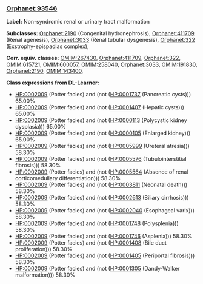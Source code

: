 
### [Orphanet:93546](http://www.orpha.net/ORDO/Orphanet_93546)
**Label:** Non-syndromic renal or urinary tract malformation

**Subclasses:** [Orphanet:2190](http://www.orpha.net/ORDO/Orphanet_2190) (Congenital hydronephrosis), [Orphanet:411709](http://www.orpha.net/ORDO/Orphanet_411709) (Renal agenesis), [Orphanet:3033](http://www.orpha.net/ORDO/Orphanet_3033) (Renal tubular dysgenesis), [Orphanet:322](http://www.orpha.net/ORDO/Orphanet_322) (Exstrophy-epispadias complex), 

**Corr. equiv. classes:** [OMIM:267430](http://purl.obolibrary.org/obo/OMIM_267430), [Orphanet:411709](http://www.orpha.net/ORDO/Orphanet_411709), [Orphanet:322](http://www.orpha.net/ORDO/Orphanet_322), [OMIM:615721](http://purl.obolibrary.org/obo/OMIM_615721), [OMIM:600057](http://purl.obolibrary.org/obo/OMIM_600057), [OMIM:258040](http://purl.obolibrary.org/obo/OMIM_258040), [Orphanet:3033](http://www.orpha.net/ORDO/Orphanet_3033), [OMIM:191830](http://purl.obolibrary.org/obo/OMIM_191830), [Orphanet:2190](http://www.orpha.net/ORDO/Orphanet_2190), [OMIM:143400](http://purl.obolibrary.org/obo/OMIM_143400), 

**Class expressions from DL-Learner:**

- [HP:0002009](http://purl.obolibrary.org/obo/HP_0002009) (Potter facies) and (not ([HP:0001737](http://purl.obolibrary.org/obo/HP_0001737) (Pancreatic cysts))) 65.00%
- [HP:0002009](http://purl.obolibrary.org/obo/HP_0002009) (Potter facies) and (not ([HP:0001407](http://purl.obolibrary.org/obo/HP_0001407) (Hepatic cysts))) 65.00%
- [HP:0002009](http://purl.obolibrary.org/obo/HP_0002009) (Potter facies) and (not ([HP:0000113](http://purl.obolibrary.org/obo/HP_0000113) (Polycystic kidney dysplasia))) 65.00%
- [HP:0002009](http://purl.obolibrary.org/obo/HP_0002009) (Potter facies) and (not ([HP:0000105](http://purl.obolibrary.org/obo/HP_0000105) (Enlarged kidney))) 65.00%
- [HP:0002009](http://purl.obolibrary.org/obo/HP_0002009) (Potter facies) and (not ([HP:0005999](http://purl.obolibrary.org/obo/HP_0005999) (Ureteral atresia))) 58.30%
- [HP:0002009](http://purl.obolibrary.org/obo/HP_0002009) (Potter facies) and (not ([HP:0005576](http://purl.obolibrary.org/obo/HP_0005576) (Tubulointerstitial fibrosis))) 58.30%
- [HP:0002009](http://purl.obolibrary.org/obo/HP_0002009) (Potter facies) and (not ([HP:0005564](http://purl.obolibrary.org/obo/HP_0005564) (Absence of renal corticomedullary differentiation))) 58.30%
- [HP:0002009](http://purl.obolibrary.org/obo/HP_0002009) (Potter facies) and (not ([HP:0003811](http://purl.obolibrary.org/obo/HP_0003811) (Neonatal death))) 58.30%
- [HP:0002009](http://purl.obolibrary.org/obo/HP_0002009) (Potter facies) and (not ([HP:0002613](http://purl.obolibrary.org/obo/HP_0002613) (Biliary cirrhosis))) 58.30%
- [HP:0002009](http://purl.obolibrary.org/obo/HP_0002009) (Potter facies) and (not ([HP:0002040](http://purl.obolibrary.org/obo/HP_0002040) (Esophageal varix))) 58.30%
- [HP:0002009](http://purl.obolibrary.org/obo/HP_0002009) (Potter facies) and (not ([HP:0001748](http://purl.obolibrary.org/obo/HP_0001748) (Polysplenia))) 58.30%
- [HP:0002009](http://purl.obolibrary.org/obo/HP_0002009) (Potter facies) and (not ([HP:0001746](http://purl.obolibrary.org/obo/HP_0001746) (Asplenia))) 58.30%
- [HP:0002009](http://purl.obolibrary.org/obo/HP_0002009) (Potter facies) and (not ([HP:0001408](http://purl.obolibrary.org/obo/HP_0001408) (Bile duct proliferation))) 58.30%
- [HP:0002009](http://purl.obolibrary.org/obo/HP_0002009) (Potter facies) and (not ([HP:0001405](http://purl.obolibrary.org/obo/HP_0001405) (Periportal fibrosis))) 58.30%
- [HP:0002009](http://purl.obolibrary.org/obo/HP_0002009) (Potter facies) and (not ([HP:0001305](http://purl.obolibrary.org/obo/HP_0001305) (Dandy-Walker malformation))) 58.30%


